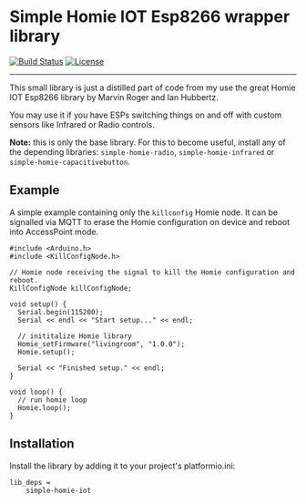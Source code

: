 # Simple Homie IOT Esp8266 wrapper library
[![Build Status](https://travis-ci.org/swesteme/simple-homie-iot.svg?branch=develop)](https://travis-ci.org/swesteme/simple-homie-iot)
[![License](https://img.shields.io/badge/license-MIT-blue.svg)](https://raw.githubusercontent.com/swesteme/simple-homie-iot/develop/LICENSE)
__________

This small library is just a distilled part of code from my use the great Homie IOT Esp8266 library by Marvin Roger and Ian Hubbertz.

You may use it if you have ESPs switching things on and off with custom sensors like Infrared or Radio controls. 

**Note:** this is only the base library. For this to become useful, install any of the depending libraries: `simple-homie-radio`, `simple-homie-infrared` or `simple-homie-capacitivebutton`.

## Example
A simple example containing only the `killconfig` Homie node. It can be signalled via MQTT to erase the Homie configuration on device and reboot into AccessPoint mode.

```
#include <Arduino.h>
#include <KillConfigNode.h>

// Homie node receiving the signal to kill the Homie configuration and reboot.
KillConfigNode killConfigNode;

void setup() {
  Serial.begin(115200);
  Serial << endl << "Start setup..." << endl;

  // inititalize Homie library
  Homie_setFirmware("livingroom", "1.0.0");
  Homie.setup();

  Serial << "Finished setup." << endl;
}

void loop() {
  // run homie loop
  Homie.loop();
}
```

## Installation
Install the library by adding it to your project's platformio.ini:

```
lib_deps =
    simple-homie-iot
```

